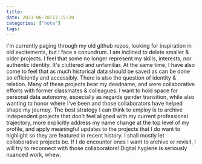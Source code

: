 ```yaml
---
title:  
date: 2023-06-28T17:15:20 
categories: ["note"] 
tags: 
---
```

I'm currently paging through my old github repos, looking for inspiration in old excitements, but I face a conundrum. I am inclined to delete smaller & older projects. I feel that some no longer represent my skills, interests, nor authentic identity. It's cluttered and unfamiliar. At the same time, I have also come to feel that as much historical data should be saved as can be done so efficiently and accessibly. 
  There is also the question of identity & relation. Many of these projects bear my deadname, and were collaborative efforts with former classmates & colleagues. I want to hold space for personal data autonomy, especially as regards gender transition, while also wanting to honor where I've been and those collaborators have helped shape my journey.
  The best strategy I can think to employ is to archive independent projects that don't feel aligned with my current professional trajectory, more explicitly address my name change at the top level of my profile, and apply meaningful updates to the projects that I do want to highlight so they are featured in recent history. I shall mostly let collaborative projects be. If I do encounter ones I want to archive or revisit, I will try to reconnect with those collaborators! Digital hygiene is seriously nuanced work, whew.
